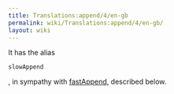 ```yaml
---
title: Translations:append/4/en-gb
permalink: wiki/Translations:append/4/en-gb/
layout: wiki
---
```


It has the alias

    slowAppend

, in sympathy with [fastAppend](append#fastAppend "wikilink"), described
below.
